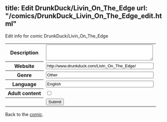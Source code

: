 title: Edit DrunkDuck/Livin_On_The_Edge
url: "/comics/DrunkDuck_Livin_On_The_Edge_edit.html"
---
Edit info for comic DrunkDuck/Livin_On_The_Edge

<form name="comic" action="http://gaepostmail.appspot.com/comic/" method="post">
<table class="comicinfo">
<tr>
<th>Description</th><td><textarea name="description" cols="40" rows="3"></textarea></td>
</tr>
<tr>
<th>Website</th><td><input type="text" name="url" value="http://www.drunkduck.com/Livin_On_The_Edge/" size="40"/></td>
</tr>
<tr>
<th>Genre</th><td><input type="text" name="genre" value="Other" size="40"/></td>
</tr>
<tr>
<th>Language</th><td><input type="text" name="language" value="English" size="40"/></td>
</tr>
<tr>
<th>Adult content</th><td><input type="checkbox" name="adult" value="adult" /></td>
</tr>
<tr>
<th></th><td>
<input type="hidden" name="comic" value="DrunkDuck_Livin_On_The_Edge" />
<input type="submit" name="submit" value="Submit" />
</td>
</tr>
</table>
</form>

Back to the [comic](DrunkDuck_Livin_On_The_Edge.html).
